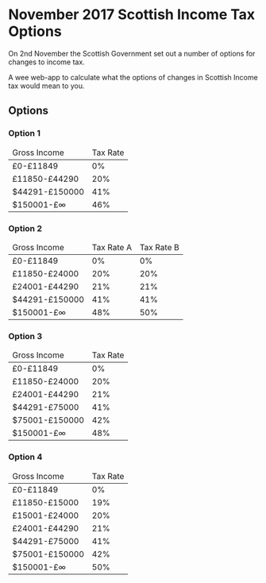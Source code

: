 # November 2017 Scottish Income Tax Options

On 2nd November the Scottish Government set out a number of options for changes to income tax.

A wee web-app to calculate what the options of changes in Scottish Income tax would mean to you.

## Options

### Option 1

<table>
    <thead>
        <tr><td>Gross Income</td><td>Tax Rate</td></tr>
    </thead>
    <tbody>
        <tr><td>£0-£11849</td><td>0%</td></tr>
        <tr><td>£11850-£44290</td><td>20%</td></tr>
        <tr><td>$44291-£150000</td><td>41%</td></tr>
        <tr><td>$150001-£∞</td><td>46%</td></tr>
    </tbody>
</table>

### Option 2

<table>
    <thead>
        <tr><td>Gross Income</td><td>Tax Rate A</td><td>Tax Rate B</td></tr>
    </thead>
    <tbody>
        <tr><td>£0-£11849</td><td>0%</td><td>0%</td></tr>
        <tr><td>£11850-£24000</td><td>20%</td><td>20%</td></tr>
        <tr><td>£24001-£44290</td><td>21%</td><td>21%</td></tr>
        <tr><td>$44291-£150000</td><td>41%</td><td>41%</td></tr>
        <tr><td>$150001-£∞</td><td>48%</td><td>50%</td></tr>
    </tbody>
</table>

### Option 3

<table>
    <thead>
        <tr><td>Gross Income</td><td>Tax Rate</td></tr>
    </thead>
    <tbody>
        <tr><td>£0-£11849</td><td>0%</td></tr>
        <tr><td>£11850-£24000</td><td>20%</td></tr>
        <tr><td>£24001-£44290</td><td>21%</td></tr>
        <tr><td>$44291-£75000</td><td>41%</td></tr>
        <tr><td>$75001-£150000</td><td>42%</td></tr>
        <tr><td>$150001-£∞</td><td>48%</td></tr>
    </tbody>
</table>

### Option 4

<table>
    <thead>
        <tr><td>Gross Income</td><td>Tax Rate</td></tr>
    </thead>
    <tbody>
        <tr><td>£0-£11849</td><td>0%</td></tr>
        <tr><td>£11850-£15000</td><td>19%</td></tr>
        <tr><td>£15001-£24000</td><td>20%</td></tr>
        <tr><td>£24001-£44290</td><td>21%</td></tr>
        <tr><td>$44291-£75000</td><td>41%</td></tr>
        <tr><td>$75001-£150000</td><td>42%</td></tr>
        <tr><td>$150001-£∞</td><td>50%</td></tr>
    </tbody>
</table>